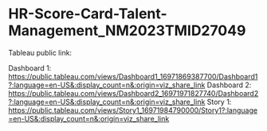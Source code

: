 # HR-Score-Card-Talent-Management_NM2023TMID27049

Tableau public link:

Dashboard 1:   https://public.tableau.com/views/Dashboard1_16971869387700/Dashboard1?:language=en-US&:display_count=n&:origin=viz_share_link 
                   Dashboard 2:   https://public.tableau.com/views/Dashboard2_16971971827740/Dashboard2?:language=en-US&:display_count=n&:origin=viz_share_link
Story 1:  https://public.tableau.com/views/Story1_16971984790000/Story1?:language=en-US&:display_count=n&:origin=viz_share_link 
                         
